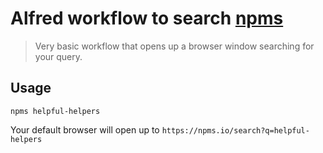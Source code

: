 # Alfred workflow to search [npms](https://npms.io)

> Very basic workflow that opens up a browser window searching for your query.

## Usage

```text
npms helpful-helpers
```

Your default browser will open up to `https://npms.io/search?q=helpful-helpers`
